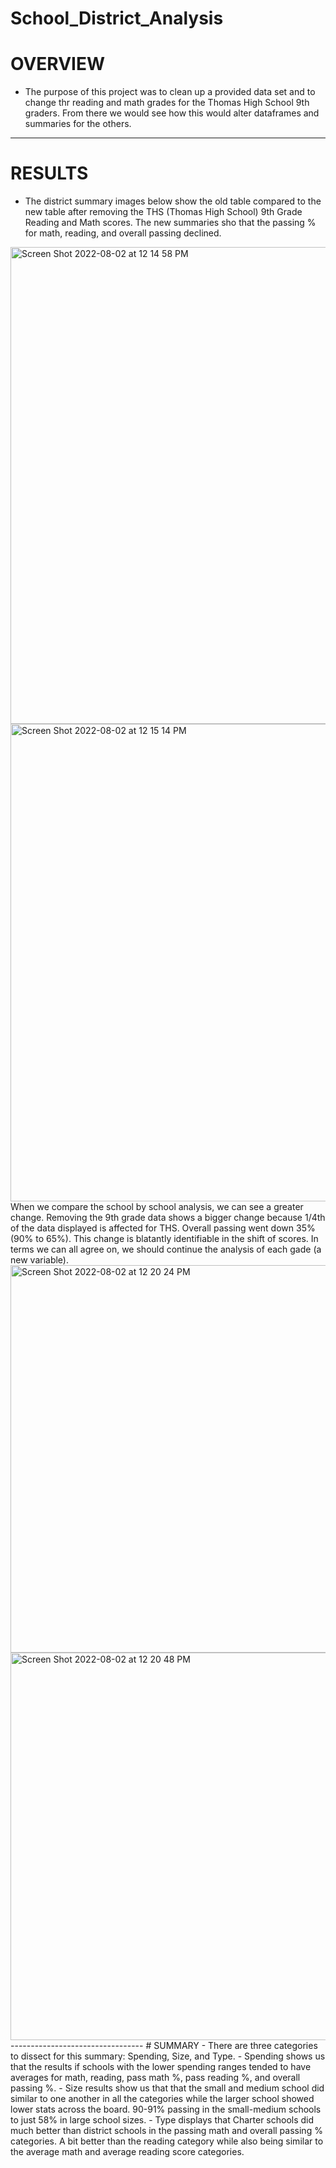# School_District_Analysis
# OVERVIEW
  - The purpose of this project was to clean up a provided data set and to change thr reading and math grades for the Thomas High School 9th graders. From there we would see how this would alter dataframes and summaries for the others. 
--------------------------------
# RESULTS
  - The district summary images below show the old table compared to the new table after removing the THS (Thomas High School) 9th Grade Reading and Math scores. The new summaries sho that the passing % for math, reading, and overall passing declined.
<img width="763" alt="Screen Shot 2022-08-02 at 12 14 58 PM" src="https://user-images.githubusercontent.com/107223178/182422948-a5a1e364-4c0c-4d6b-93ca-752001fcc2cf.png">
<img width="764" alt="Screen Shot 2022-08-02 at 12 15 14 PM" src="https://user-images.githubusercontent.com/107223178/182422985-a8c05c33-6a9f-4f98-b3a6-f3b8b7a24d6c.png">
When we compare the school by school analysis, we can see a greater change. Removing the 9th grade data shows a bigger change because 1/4th of the data displayed is affected for THS. Overall passing went down 35% (90% to 65%). This change is blatantly identifiable in the shift of scores. In terms we can all agree on, we should continue the analysis of each gade (a new variable).
<img width="620" alt="Screen Shot 2022-08-02 at 12 20 24 PM" src="https://user-images.githubusercontent.com/107223178/182424023-7f3a18af-6b8d-43a5-bba5-c97a1718189f.png">
<img width="620" alt="Screen Shot 2022-08-02 at 12 20 48 PM" src="https://user-images.githubusercontent.com/107223178/182424081-7ae1c399-cf25-4e34-b152-12f0c2e00c00.png">
---------------------------------
# SUMMARY
  - There are three categories to dissect for this summary: Spending, Size, and Type.
    - Spending shows us that the results if schools with the lower spending ranges tended to have averages for math, reading, pass math %, pass reading %, and overall passing %.
    - Size results show us that that the small and medium school did similar to one another in all the categories while the larger school showed lower stats across the board. 90-91% passing in the small-medium schools to just 58% in large school sizes.
    - Type displays that Charter schools did much better than district schools in the passing math and overall passing % categories. A bit better than the reading category while also being similar to the average math and average reading score categories.
